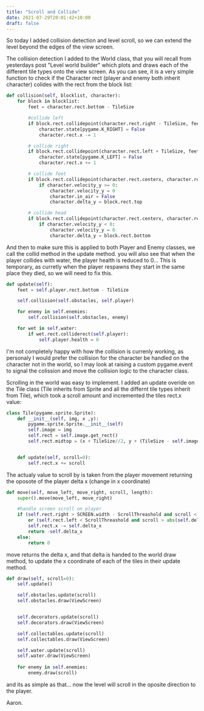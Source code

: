 ```yaml
---
title: "Scroll and Collide"
date: 2021-07-29T20:01:42+10:00
draft: false
---
```


So today I added collision detection and level scroll, so we can extend the level beyond the edges of the view screen.

The collision detection I added to the World class, that you will recall from yesterdays post "Level world builder" which plots and draws each of the different tile types onto the view screen. As you can see, it is a very simple function to check if the Character rect (player and enemy both inherit character) colides with the rect from the block list:

```python
def collision(self, blocklist, character):
    for block in blocklist:
        feet = character.rect.bottom - TileSize

        #collide left
        if block.rect.collidepoint(character.rect.right - TileSize, feet):
            character.state[pygame.K_RIGHT] = False
            character.rect.x -= 1

        # collide right
        if block.rect.collidepoint(character.rect.left + TileSize, feet):
            character.state[pygame.K_LEFT] = False
            character.rect.x += 1

        # collide feet
        if block.rect.collidepoint(character.rect.centerx, character.rect.bottom):
            if character.velocity_y >= 0:
                character.velocity_y = 0
                character.in_air = False
                character.delta_y = block.rect.top

        # collide head
        if block.rect.collidepoint(character.rect.centerx, character.rect.top):
            if character.velocity_y < 0:
                character.velocity_y = 0
                character.delta_y = block.rect.bottom
```

And then to make sure this is applied to both Player and Enemy classes, we call the collid method  in the update method.
you will also see that when the player collides with water, the player health is reduced to 0... This is temporary, as curretly when the player respawns they start in the same place they died, so we will need to fix this. 

```python
def update(self):
    feet = self.player.rect.bottom - TileSize

    self.collision(self.obstacles, self.player)

    for enemy in self.enemies:
        self.collision(self.obstacles, enemy)

    for wet in self.water:
        if wet.rect.colliderect(self.player):
            self.player.health = 0
```

I'm not completely happy with how the collision is currenly working, as personaly I would prefer the collision for the character be handled on the character not in the world, so I may look at raising a custom pygame.event to signal the colission and move the collision logic to the character class.  


Scrolling in the world was easy to implement. 
I added an update overide on the Tile class (Tile inherits from Sprite and all the differnt tile types inherit from Tile), which took a scroll amount and incremented the tiles rect.x value:

```python
class Tile(pygame.sprite.Sprite):
    def __init__(self, img, x ,y):
        pygame.sprite.Sprite.__init__(self)
        self.image = img
        self.rect = self.image.get_rect()
        self.rect.midtop = (x + TileSize//2, y + (TileSize - self.image.get_height()))


    def update(self, scroll=0):
        self.rect.x += scroll
```

The actualy value to scroll by is taken from the player movement returning the oposote of the player delta x (change in x coordinate)

```python
def move(self, move_left, move_right, scroll, length):
    super().move(move_left, move_right)

    #handle screen scroll on player
    if (self.rect.right > SCREEN.width - ScrollThreashold and scroll < (length * TileSize) - SCREEN.width) \
        or (self.rect.left < ScrollThreashold and scroll > abs(self.delta_x)):
        self.rect.x -= self.delta_x
        return -self.delta_x
    else:
        return 0
```

move returns the delta x, and that delta is handed to the world draw method, to update the x coordinate of each of the tiles in their update method.

```python
def draw(self, scroll=0):
    self.update()

    self.obstacles.update(scroll)
    self.obstacles.draw(ViewScreen)


    self.decorators.update(scroll)
    self.decorators.draw(ViewScreen)

    self.collectables.update(scroll)
    self.collectables.draw(ViewScreen)

    self.water.update(scroll)
    self.water.draw(ViewScreen)
    
    for enemy in self.enemies:
        enemy.draw(scroll)
```

and its as simple as that... now the level will scroll in the oposite direction to the player.

Aaron.
